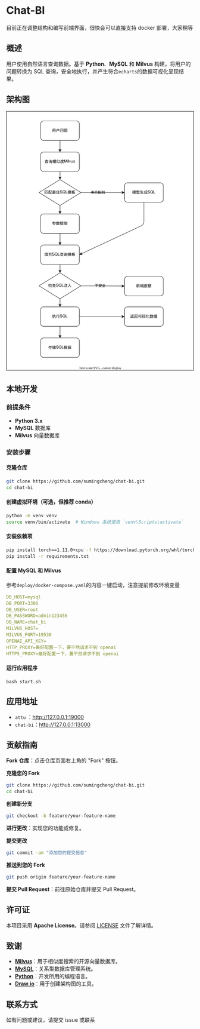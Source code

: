 # Chat-BI

目前正在调整结构和编写前端界面，很快会可以直接支持 docker 部署，大家稍等

## 概述

用户使用自然语言查询数据。基于 **Python**、**MySQL** 和 **Milvus** 构建，将用户的问题转换为 SQL 查询，安全地执行，并产生符合`echarts`的数据可视化呈现结果。

## 架构图

![架构图](images/chat-bi.svg)

## 本地开发

### 前提条件

- **Python 3.x**
- **MySQL** 数据库
- **Milvus** 向量数据库

### 安装步骤

#### 克隆仓库

```bash
git clone https://github.com/sumingcheng/chat-bi.git
cd chat-bi
```

#### 创建虚拟环境（可选，但推荐 conda）

```bash
python -m venv venv
source venv/bin/activate  # Windows 系统使用 `venv\Scripts\activate`
```

#### 安装依赖项

```bash
pip install torch==1.11.0+cpu -f https://download.pytorch.org/whl/torch_stable.html
pip install -r requirements.txt
```

#### 配置 MySQL 和 Milvus

参考`deploy/docker-compose.yaml`的内容一键启动，注意提前修改环境变量

```yaml
DB_HOST=mysql
DB_PORT=3306
DB_USER=root
DB_PASSWORD=admin123456
DB_NAME=chat_bi
MILVUS_HOST=
MILVUS_PORT=19530
OPENAI_API_KEY=
HTTP_PROXY=最好配置一下，要不然请求不到 openai
HTTPS_PROXY=最好配置一下，要不然请求不到 openai
```

#### 运行应用程序

```
bash start.sh
```

## 应用地址

- `attu` ：http://127.0.0.1:19000
- `chat-bi`：http://127.0.0.1:13000

## 贡献指南

**Fork 仓库**：点击仓库页面右上角的 "Fork" 按钮。

**克隆您的 Fork**

```bash
git clone https://github.com/sumingcheng/chat-bi.git
cd chat-bi
```

**创建新分支**

```bash
git checkout -b feature/your-feature-name
```

**进行更改**：实现您的功能或修复。

**提交更改**

```bash
git commit -am "添加您的提交信息"
```

**推送到您的 Fork**

```bash
git push origin feature/your-feature-name
```

**提交 Pull Request**：前往原始仓库并提交 Pull Request。

## 许可证

本项目采用 **Apache License**。请参阅 [LICENSE](../LICENSE) 文件了解详情。

## 致谢

- **[Milvus](https://milvus.io/)**：用于相似度搜索的开源向量数据库。
- **[MySQL](https://www.mysql.com/)**：关系型数据库管理系统。
- **[Python](https://www.python.org/)**：开发所用的编程语言。
- **[Draw.io](https://www.draw.io/)**：用于创建架构图的工具。

## 联系方式

如有问题或建议，请提交 issue 或联系
